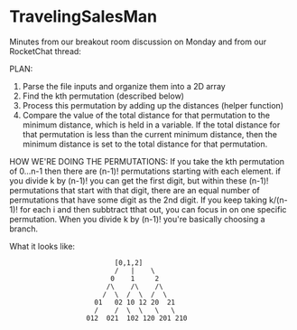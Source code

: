 # TravelingSalesMan

Minutes from our breakout room discussion on Monday and from our RocketChat thread:

PLAN:
1. Parse the file inputs and organize them into a 2D array
2. Find the kth permutation (described below)
3. Process this permutation by adding up the distances (helper function)
4. Compare the value of the total distance for that permutation to the minimum distance, which is held in a variable. If the total distance for that permutation is less than the current minimum distance, then the minimum distance is set to the total distance for that permutation.


HOW WE'RE DOING THE PERMUTATIONS:
If you take the kth permutation of 0...n-1 then there are (n-1)! permutations
starting with each element.
if you divide k by (n-1)! you can get the first digit, but within these (n-1)! 
permutations that start with that digit, there are an equal number of permutations
that have some digit as the 2nd digit.
If you keep taking k/(n-1)! for each i and then subbtract tthat out, you can
focus in on one specific permutation.
When you divide k by (n-1)! you're basically choosing a branch.

What it looks like:

                              [0,1,2]  
                              /   |    \
                             0    1     2
                            /\    /\    /\
                           /  \  /  \  /  \
                         01   02 10 12 20  21
                         /    /  \  \   \   \
                       012  021  102 120 201 210

